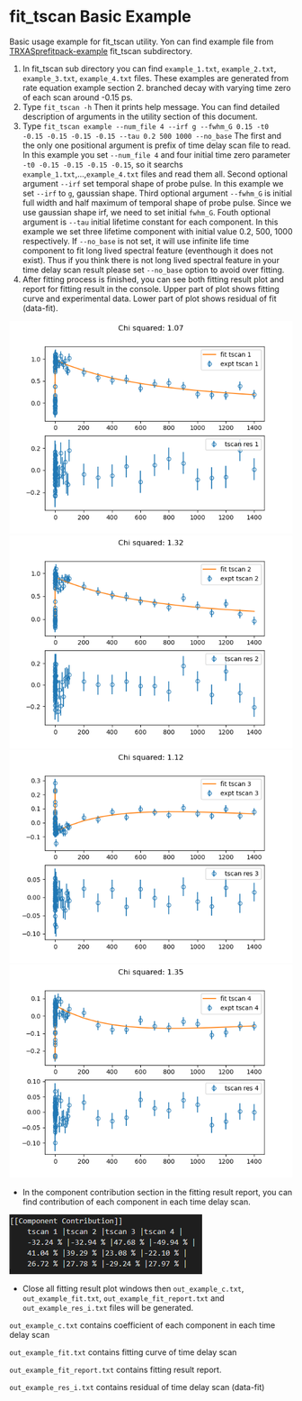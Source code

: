 # fit_tscan Basic Example

Basic usage example for fit_tscan utility.
Yon can find example file from [TRXASprefitpack-example](https://github.com/pistack/TRXASprefitpack-example/tree/v0.5.1) fit_tscan subdirectory.

1. In fit_tscan sub directory you can find ``example_1.txt``, ``example_2.txt``, ``example_3.txt``, ``example_4.txt`` files.
These examples are generated from rate equation example section 2. branched decay with varying time zero of each scan around -0.15 ps.
2. Type ``fit_tscan -h`` Then it prints help message. You can find detailed description of arguments in the utility section of this document.
3. Type ``fit_tscan example --num_file 4 --irf g --fwhm_G 0.15 -t0 -0.15 -0.15 -0.15 -0.15 --tau 0.2 500 1000 --no_base`` The first and the only one positional argument is prefix of time delay scan file to read. In this example you set ``--num_file 4`` and four initial time zero parameter ``-t0 -0.15 -0.15 -0.15 -0.15``, so it searchs ``example_1.txt``,...,``example_4.txt`` files and read them all. Second optional argument ``--irf`` set temporal shape of probe pulse. In this example we set ``--irf`` to `g`, gaussian shape. Third optional argument ``--fwhm_G`` is initial full width and half maximum of temporal shape of probe pulse. Since we use gaussian shape irf, we need to set initial ``fwhm_G``. Fouth optional argument is ``--tau`` initial lifetime constant for each component. In this example we set three lifetime component with initial value 0.2, 500, 1000 respectively. If ``--no_base`` is not set, it will use infinite life time component to fit long lived spectral feature (eventhough it does not exist). Thus if you think there is not long lived spectral feature in your time delay scan result please set ``--no_base`` option to avoid over fitting.
4. After fitting process is finished, you can see both fitting result plot and report for fitting result in the console. Upper part of plot shows fitting curve and experimental data. Lower part of plot shows residual of fit (data-fit).

![png](fit_tscan_example_file/example_tscan_fit_1.png) ![png](fit_tscan_example_file/example_tscan_fit_2.png)
![png](fit_tscan_example_file/example_tscan_fit_3.png) ![png](fit_tscan_example_file/example_tscan_fit_4.png)

* In the component contribution section in the fitting result report, you can find contribution of each component in each time delay scan.

![png](fit_tscan_example_file/example_tscan_fit_comp_table.png)

* Close all fitting result plot windows then ``out_example_c.txt``, ``out_example_fit.txt``, ``out_example_fit_report.txt`` and ``out_example_res_i.txt`` files will be generated.

``out_example_c.txt`` contains coefficient of each component in each time delay scan

``out_example_fit.txt`` contains fitting curve of time delay scan

``out_example_fit_report.txt`` contains fitting result report.

``out_example_res_i.txt`` contains residual of time delay scan (data-fit)